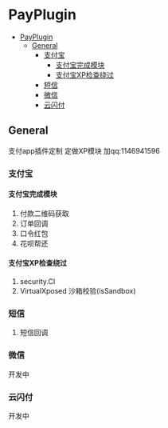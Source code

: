 # PayPlugin 
<!-- TOC -->

- [PayPlugin](#payplugin)
    - [General](#general)
        - [支付宝](#%E6%94%AF%E4%BB%98%E5%AE%9D)
            - [支付宝完成模块](#%E6%94%AF%E4%BB%98%E5%AE%9D%E5%AE%8C%E6%88%90%E6%A8%A1%E5%9D%97)
            - [支付宝XP检查绕过](#%E6%94%AF%E4%BB%98%E5%AE%9Dxp%E6%A3%80%E6%9F%A5%E7%BB%95%E8%BF%87)
        - [短信](#%E7%9F%AD%E4%BF%A1)
        - [微信](#%E5%BE%AE%E4%BF%A1)
        - [云闪付](#%E4%BA%91%E9%97%AA%E4%BB%98)

<!-- /TOC -->

## General 
支付app插件定制
定做XP模块 加qq:1146941596

### 支付宝

#### 支付宝完成模块
1. 付款二维码获取
2. 订单回调
3. 口令红包
4. 花呗帮还

#### 支付宝XP检查绕过
1. security.CI
2. VirtualXposed 沙箱校验(isSandbox)

### 短信
1. 短信回调

### 微信
开发中

### 云闪付
开发中
